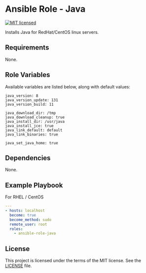 # Ansible Role - Java

[![MIT licensed](https://img.shields.io/badge/license-MIT-blue.svg)](https://raw.githubusercontent.com/wolffaxn/ansible-role-java/master/LICENSE)

Installs Java for RedHat/CentOS linux servers.

## Requirements

None.

## Role Variables

Available variables are listed below, along with default values:

    java_version: 8
    java_version_update: 131
    java_version_build: 11

    java_download_dir: /tmp
    java_download_cleanup: true
    java_install_dir: /usr/java
    java_install_jce: true
    java_link_default: default
    java_link_binaries: true

    java_set_java_home: true

## Dependencies

None.

## Example Playbook

For RHEL / CentOS

```yaml
---
- hosts: localhost
  become: true
  become_method: sudo
  remote_user: root
  roles:
    - ansible-role-java
```
## License

This project is licensed under the terms of the MIT license. See the [LICENSE](LICENSE) file.

